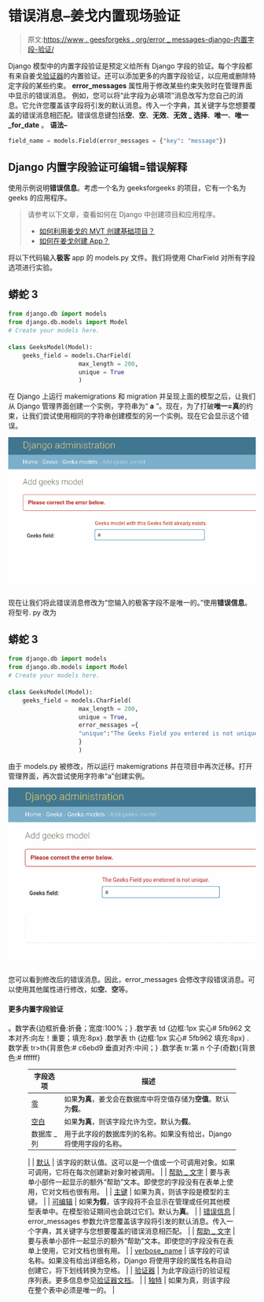 # 错误消息–姜戈内置现场验证

> 原文:[https://www . geesforgeks . org/error _ messages-django-内置字段-验证/](https://www.geeksforgeeks.org/error_messages-django-built-in-field-validation/)

Django 模型中的内置字段验证是预定义给所有 Django 字段的验证。每个字段都有来自姜戈[验证器](https://docs.djangoproject.com/en/2.2/ref/validators/)的内置验证。还可以添加更多的内置字段验证，以应用或删除特定字段的某些约束。 **error_messages** 属性用于修改某些约束失败时在管理界面中显示的错误消息。
例如，您可以将“此字段为必填项”消息改写为您自己的消息。它允许您覆盖该字段将引发的默认消息。传入一个字典，其关键字与您想要覆盖的错误消息相匹配。错误信息键包括**空**、**空**、**无效**、**无效 _ 选择**、**唯一**、**唯一 _for_date** 。
**语法–**

```py
field_name = models.Field(error_messages = {"key": "message"})
```

## Django 内置字段验证可编辑=错误解释

使用示例说明**错误信息**。考虑一个名为 geeksforgeeks 的项目，它有一个名为 geeks 的应用程序。

> 请参考以下文章，查看如何在 Django 中创建项目和应用程序。
> 
> *   [如何利用姜戈的 MVT 创建基础项目？](https://www.geeksforgeeks.org/how-to-create-a-basic-project-using-mvt-in-django/)
> *   [如何在姜戈创建 App？](https://www.geeksforgeeks.org/how-to-create-an-app-in-django/)

将以下代码输入**极客** app 的 models.py 文件。我们将使用 CharField 对所有字段选项进行实验。

## 蟒蛇 3

```py
from django.db import models
from django.db.models import Model
# Create your models here.

class GeeksModel(Model):
    geeks_field = models.CharField(
                    max_length = 200, 
                    unique = True
                    )
```

在 Django 上运行 makemigrations 和 migration 并呈现上面的模型之后，让我们从 Django 管理界面创建一个实例，字符串为“ **a** ”。现在，为了打破**唯一=真**的约束，让我们尝试使用相同的字符串创建模型的另一个实例。现在它会显示这个错误。

![django-error-messages](img/830cf6e8b21a0b5b87ec5d1207cb28e1.png)

现在让我们将此错误消息修改为“您输入的极客字段不是唯一的。”使用**错误信息**。将型号. py 改为

## 蟒蛇 3

```py
from django.db import models
from django.db.models import Model
# Create your models here.

class GeeksModel(Model):
    geeks_field = models.CharField(
                    max_length = 200, 
                    unique = True,
                    error_messages ={
                    "unique":"The Geeks Field you entered is not unique."
                    }
                    )
```

由于 models.py 被修改，所以运行 makemigrations 并在项目中再次迁移。打开管理界面，再次尝试使用字符串“a”创建实例。

![django-error-messages-1](img/67e773833476ebe0e2912d4f975d7a82.png)

您可以看到修改后的错误消息。因此，error_messages 会修改字段错误消息。可以使用其他属性进行修改，如**空**、**空**等。

#### 更多内置字段验证

。数学表{边框折叠:折叠；宽度:100%；} .数学表 td {边框:1px 实心# 5fb962 文本对齐:向左！重要；填充:8px} .数学表 th {边框:1px 实心# 5fb962 填充:8px} .数学表 tr>th{背景色:# c6ebd9 垂直对齐:中间；} .数学表 tr:第 n 个子(奇数){背景色:# ffffff}

<figure class="table">

| 字段选项 | 描述 |
| --- | --- |
| [零](https://www.geeksforgeeks.org/nulltrue-django-built-in-field-validation/) | 如果**为真**，姜戈会在数据库中将空值存储为**空值**。默认为**假**。 |
| [空白](https://www.geeksforgeeks.org/blanktrue-django-built-in-field-validation/) | 如果**为真**，则该字段允许为空。默认为**假**。 |
| 数据库 _ 列 | 用于此字段的数据库列的名称。如果没有给出，Django 将使用字段的名称。
 |
| [默认](https://www.geeksforgeeks.org/default-django-built-in-field-validation/) | 该字段的默认值。这可以是一个值或一个可调用对象。如果可调用，它将在每次创建新对象时被调用。
 |
| [帮助 _ 文字](https://www.geeksforgeeks.org/help_text-django-built-in-field-validation/) | 要与表单小部件一起显示的额外“帮助”文本。即使您的字段没有在表单上使用，它对文档也很有用。
 |
| [主键](https://www.geeksforgeeks.org/primary_key-django-built-in-field-validation/) | 如果为真，则该字段是模型的主键。 |
| [可编辑](https://www.geeksforgeeks.org/editablefalse-django-built-in-field-validation/) | 如果**为假**，该字段将不会显示在管理或任何其他模型表单中。在模型验证期间也会跳过它们。默认为**真**。
 |
| [错误信息](https://www.geeksforgeeks.org/error_messages-django-built-in-field-validation/) | error_messages 参数允许您覆盖该字段将引发的默认消息。传入一个字典，其关键字与您想要覆盖的错误消息相匹配。
 |
| [帮助 _ 文字](https://www.geeksforgeeks.org/help_text-django-built-in-field-validation/) | 要与表单小部件一起显示的额外“帮助”文本。即使您的字段没有在表单上使用，它对文档也很有用。
 |
| [verbose_name](https://www.geeksforgeeks.org/verbose_name-django-built-in-field-validation/) | 该字段的可读名称。如果没有给出详细名称，Django 将使用字段的属性名称自动创建它，将下划线转换为空格。
 |
| [验证器](https://www.geeksforgeeks.org/custom-field-validations-in-django-models/) | 为此字段运行的验证程序列表。更多信息参见[验证器文档](https://docs.djangoproject.com/en/2.2/ref/validators/)。
 |
| [独特](https://www.geeksforgeeks.org/uniquetrue-django-built-in-field-validation/) | 如果为真，则该字段在整个表中必须是唯一的。
 |

</figure>